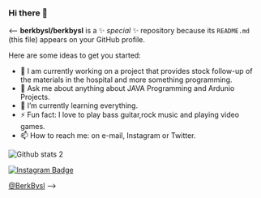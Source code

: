 ### Hi there 👋

<--
**berkbysl/berkbysl** is a ✨ _special_ ✨ repository because its `README.md` (this file) appears on your GitHub profile.

Here are some ideas to get you started:

- 🔭 I am currently working on a project that provides stock follow-up of the materials in the hospital and more something programming. 
- 💬 Ask me about anything about JAVA Programming and Ardunio Projects.
- 🌱 I’m currently learning everything.
- ⚡ Fun fact: I love to play bass guitar,rock music and playing video games.
- 📫 How to reach me: on e-mail, Instagram or Twitter.

![Github stats 2](https://github-readme-stats.vercel.app/api?username=berkbysl&show_icons=true&theme=radical)

[![Instagram Badge](https://img.shields.io/badge/-Instagram-C13584?style=flat-quare&labelColor=C13584&logo=instagram&logoColor=black&link=link)](https://www.instagram.com/berk_bysl/) 

<a href="https://twitter.com/BerkBysl" rel="nofollow">@BerkBysl</a>
-->
